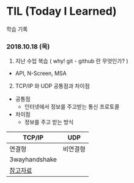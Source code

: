 # TIL (Today I Learned)

학습 기록

### 2018.10.18 (목)

1. 지난 수업 복습 ( why! git - github 란 무엇인가? )
- API, N-Screen, MSA

2. TCP/IP 와 UDP 공통점과 차이점
- 공통점
   * 인터넷에서 정보를 주고받는 통신 프로토콜
- 차이점
   * 정보를 주고 받는 방식    
   
TCP/IP | UDP 
---- | ----  
 연결형 | 비연결형 
 3wayhandshake | 
 [참고자료](https://t1.daumcdn.net/cfile/tistory/225A964D52F1BB6917) |

